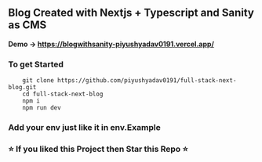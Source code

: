 ##  Blog Created with Nextjs + Typescript and Sanity as CMS
<b> Demo -> https://blogwithsanity-piyushyadav0191.vercel.app/ </b>

### To get Started 
```
    git clone https://github.com/piyushyadav0191/full-stack-next-blog.git
    cd full-stack-next-blog
    npm i
    npm run dev
```

### Add your env just like it in env.Example

### ⭐ If you liked this Project then Star this Repo ⭐
